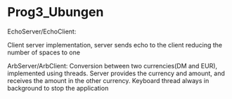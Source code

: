 # Prog3_Ubungen

EchoServer/EchoClient:

Client server implementation, server sends  echo to the client reducing the number of spaces to one

ArbServer/ArbClient:
Conversion between two currencies(DM and EUR), implemented using threads. Server provides the currency and amount, and receives the amount in the other currency. Keyboard thread always in background to stop the application 
